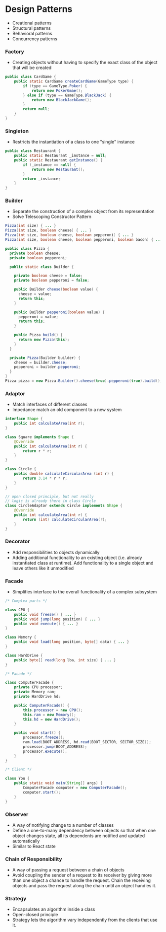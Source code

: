 # Design Patterns

* Creational patterns
* Structural patterns
* Behavioral patterns
* Concurrency patterns


### Factory
* Creating objects without having to specify the exact class of the object that will be created
```java
public class CardGame {
    public static CardGame createCardGame(GameType type) {
        if (type == GameType.Poker) {
            return new PokerGmae();
        } else if (type == GameType.BlackJack) {
            return new BlackJackGame();
        }
        return null;
    }
}
```

### Singleton
* Restricts the instantiation of a class to one "single" instance
```java
public class Restaurant {
    public static Restaurant _instance = null;
    public static Restaurant getInstance() {
        if (_instance == null) {
            return new Restaurant();
        } 
        return _instance;
    }
}
```

### Builder
* Separate the construction of a complex object from its representation
* Solve Telescoping Constructor Pattern

```java
Pizza(int size) { ... }        
Pizza(int size, boolean cheese) { ... }    
Pizza(int size, boolean cheese, boolean pepperoni) { ... }    
Pizza(int size, boolean cheese, boolean pepperoni, boolean bacon) { ... }
```

```java
public class Pizza {
  private boolean cheese;
  private boolean pepperoni;

  public static class Builder {

    private boolean cheese = false;
    private boolean pepperoni = false;

    public Builder cheese(boolean value) {
      cheese = value;
      return this;
    }

    public Builder pepperoni(boolean value) {
      pepperoni = value;
      return this;
    }

    public Pizza build() {
      return new Pizza(this);
    }
  }

  private Pizza(Builder builder) {
    cheese = builder.cheese;
    pepperoni = builder.pepperoni;
  }
}
Pizza pizza = new Pizza.Builder().cheese(true).pepperoni(true).build();
```

### Adaptor
* Match interfaces of different classes
* Impedance match an old component to a new system

```java
interface Shape {
    public int calculateArea(int r);
}

class Square implements Shape {
    @Override
    public int calculateArea(int r) {
        return r * r;
    }
}

class Circle {
    public double calculateCircularArea (int r) {
        return 3.14 * r * r;
    }
}

// open closed principle, but not really
// logic is already there in class Circle
class CircleAdaptor extends Circle implements Shape {
    @Override
    public int calculateArea(int r) {
        return (int) calculateCircularArea(r);
    }
}
```

### Decorator
* Add responsibilities to objects dynamically
* Adding additional functionality to an existing object (i.e. already instantiated class at runtime). Add functionality to a single object and leave others like it unmodified

### Facade
* Simplifies interface to the overall functionality of a complex subsystem
```java
/* Complex parts */

class CPU {
    public void freeze() { ... }
    public void jump(long position) { ... }
    public void execute() { ... }
}

class Memory {
    public void load(long position, byte[] data) { ... }
}

class HardDrive {
    public byte[] read(long lba, int size) { ... }
}

/* Facade */

class ComputerFacade {
    private CPU processor;
    private Memory ram;
    private HardDrive hd;

    public ComputerFacade() {
        this.processor = new CPU();
        this.ram = new Memory();
        this.hd = new HardDrive();
    }

    public void start() {
        processor.freeze();
        ram.load(BOOT_ADDRESS, hd.read(BOOT_SECTOR, SECTOR_SIZE));
        processor.jump(BOOT_ADDRESS);
        processor.execute();
    }
}

/* Client */

class You {
    public static void main(String[] args) {
        ComputerFacade computer = new ComputerFacade();
        computer.start();
    }
}
```

### Observer
* A way of notifying change to a number of classes
* Define a one-to-many dependency between objects so that when one object changes state, all its dependents are notified and updated automatically
* Similar to React state

### Chain of Responsibility
* A way of passing a request between a chain of objects
* Avoid coupling the sender of a request to its receiver by giving more than one object a chance to handle the request. Chain the receiving objects and pass the request along the chain until an object handles it.

### Strategy
* Encapsulates an algorithm inside a class
* Open-closed principle
* Strategy lets the algorithm vary independently from the clients that use it.



